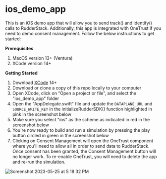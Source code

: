 # ios_demo_app

This is an iOS demo app that will allow you to send track() and identify() calls to RudderStack. Additionally, this app is integrated with OneTrust if you need to demo consent management. Follow the below instructions to get started:


**Prerequisites**
1. MacOS version 13+ (Ventura)
2. XCode version 14+


**Getting Started**
1. Download [XCode](https://apps.apple.com/us/app/xcode/id497799835?mt=12) 14+
2. Download or clone a copy of this repo locally to your computer
3. Open XCode, click on "Open a project or file", and select the "ios_demo_app" folder
4. Open the "AppDelegate.swift" file and update the `DATAPLANE_URL` and `SOURCE_WRITE_KEY` in the initializeRudderSDK() function highlighted in pink in the screenshot below
5. Make sure you select "ios" as the scheme as indicated in red in the screenshot below
7. You're now ready to build and run a simulation by pressing the play button circled in green in the screenshot below
8. Clicking on Consent Management will open the OneTrust component where you'll need to allow all in order to send data to RudderStack. Once consent has been granted, the Consent Management button will no longer work. To re-enable OneTrust, you will need to delete the app and re-run the simulation.

![Screenshot 2023-05-25 at 5 18 32 PM](https://github.com/mchoi-rudderstack/ios_demo_app/assets/126521577/b32ad130-3876-4348-a12d-ca238f3cf666)
